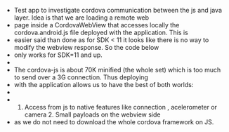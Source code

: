  * Test app to investigate cordova communication between the js and java layer. Idea is that we are loading a remote web
 * page inside a CordovaWebView that accesses locally the cordova.android.js file deployed with the application. This is
 * easier said than done as for SDK < 11 it looks like there is no way to modify the webview response. So the code below
 * only works for SDK=11 and up.
 * 
 * The cordova-js is about 70K minified (the whole set) which is too much to send over a 3G connection. Thus deploying
 * with the application allows us to have the best of both worlds:
 * 
 * 1. Access from js to native features like connection , acelerometer or camera 2. Small payloads on the webview side
 * as we do not need to download the whole cordova framework on JS.
